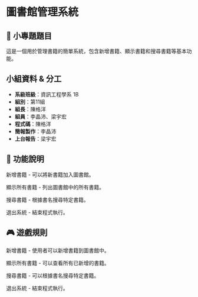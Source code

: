 # 圖書館管理系統

## 📝 小專題題目
這是一個用於管理書籍的簡單系統，包含新增書籍、顯示書籍和搜尋書籍等基本功能。

## 小組資料 & 分工

- **系級班級**：資訊工程學系 1B  
- **組別**：第11組  
- **組長**：陳格洋  
- **組員**：李晶沛、梁宇宏  
- **程式碼**：陳格洋
- **簡報製作**：李晶沛
- **上台報告**：梁宇宏

## 🚀 功能說明

新增書籍 - 可以將新書籍加入圖書館。

顯示所有書籍 - 列出圖書館中的所有書籍。

搜尋書籍 - 根據書名搜尋特定書籍。

退出系統 - 結束程式執行。

## 🎮 遊戲規則
新增書籍 - 使用者可以新增書籍到圖書館中。

顯示所有書籍 - 可以查看所有已新增的書籍。

搜尋書籍 - 可以根據書名搜尋特定書籍。

退出系統 - 結束程式執行。


